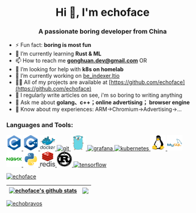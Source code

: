 <h1 align="center">Hi 👋, I'm echoface</h1>
<h3 align="center">A passionate boring developer from China</h3>

- ⚡ Fun fact: **boring is most fun**
- 🌱 I’m currently learning **Rust & ML**
- 📫 How to reach me **gonghuan.dev@gmail.com** OR 
- 🤝 I’m looking for help with **k8s on homelab**
- 🔭 I’m currently working on [be_indexer](https://github.com/echoface/be_indexer),[ltio](https://github.com/echoface/ltio)
- 👨‍💻 All of my projects are available at [https://github.com/echoface](https://github.com/echoface)
- 📝 I regularly write articles on see, i'm so boring to writing anything
- 💬 Ask me about **golang、c++；online advertising； browser engine**
- 📄 Know about my experiences: ARM->Chromium->Advertising->...

<h3 align="left">Languages and Tools:</h3>
<p align="left"> 
  <a href="https://www.cprogramming.com/" target="_blank" rel="noreferrer"> <img src="https://raw.githubusercontent.com/devicons/devicon/master/icons/c/c-original.svg" alt="c" width="40" height="40"/> </a> 
  <a href="https://www.w3schools.com/cpp/" target="_blank" rel="noreferrer"> <img src="https://raw.githubusercontent.com/devicons/devicon/master/icons/cplusplus/cplusplus-original.svg" alt="cplusplus" width="40" height="40"/> </a> 
  <a href="https://www.docker.com/" target="_blank" rel="noreferrer"> <img src="https://raw.githubusercontent.com/devicons/devicon/master/icons/docker/docker-original-wordmark.svg" alt="docker" width="40" height="40"/> </a> 
  <a href="https://git-scm.com/" target="_blank" rel="noreferrer"> <img src="https://www.vectorlogo.zone/logos/git-scm/git-scm-icon.svg" alt="git" width="40" height="40"/> </a> 
  <a href="https://golang.org" target="_blank" rel="noreferrer"> <img src="https://raw.githubusercontent.com/devicons/devicon/master/icons/go/go-original.svg" alt="go" width="40" height="40"/> </a> 
  <a href="https://grafana.com" target="_blank" rel="noreferrer"> <img src="https://www.vectorlogo.zone/logos/grafana/grafana-icon.svg" alt="grafana" width="40" height="40"/> </a> 
  <a href="https://kubernetes.io" target="_blank" rel="noreferrer"> <img src="https://www.vectorlogo.zone/logos/kubernetes/kubernetes-icon.svg" alt="kubernetes" width="40" height="40"/> </a> 
  <a href="https://www.linux.org/" target="_blank" rel="noreferrer"> <img src="https://raw.githubusercontent.com/devicons/devicon/master/icons/linux/linux-original.svg" alt="linux" width="40" height="40"/> </a> 
  <a href="https://www.mysql.com/" target="_blank" rel="noreferrer"> <img src="https://raw.githubusercontent.com/devicons/devicon/master/icons/mysql/mysql-original-wordmark.svg" alt="mysql" width="40" height="40"/> </a> 
  <a href="https://www.nginx.com" target="_blank" rel="noreferrer"> <img src="https://raw.githubusercontent.com/devicons/devicon/master/icons/nginx/nginx-original.svg" alt="nginx" width="40" height="40"/> </a> 
  <a href="https://www.python.org" target="_blank" rel="noreferrer"> <img src="https://raw.githubusercontent.com/devicons/devicon/master/icons/python/python-original.svg" alt="python" width="40" height="40"/> </a>
  <a href="https://redis.io" target="_blank" rel="noreferrer"> <img src="https://raw.githubusercontent.com/devicons/devicon/master/icons/redis/redis-original-wordmark.svg" alt="redis" width="40" height="40"/> </a>
  <a href="https://www.rust-lang.org" target="_blank" rel="noreferrer"> <img src="https://raw.githubusercontent.com/devicons/devicon/master/icons/rust/rust-plain.svg" alt="rust" width="40" height="40"/> </a>
  <a href="https://www.tensorflow.org" target="_blank" rel="noreferrer"> <img src="https://www.vectorlogo.zone/logos/tensorflow/tensorflow-icon.svg" alt="tensorflow" width="40" height="40"/> </a> 
</p>

<p align="left"> <a href="https://github.com/echoface"><img src="https://github-profile-trophy.vercel.app/?username=echoface&margin-w=15&row=1" alt="echoface" /></a> </p>

| <a href="https://github.com/anuraghazra/github-readme-stats"><img align="center" src="https://github-readme-stats.vercel.app/api?username=echoface&show_icons=true&include_all_commits=true&theme=buefy&hide_border=true" alt="echoface's github stats" /></a> | <a href="https://github.com/anuraghazra/github-readme-stats"><img align="center" src="https://github-readme-stats.vercel.app/api/top-langs/?username=echoface&layout=compact&theme=buefy&hide_border=true" /></a> |
| ------------- | ------------- |

<!--
#### Top Repositories
| <a href="https://github.com/echoface/be_indexer"> <img align="center" src="https://github-readme-stats.vercel.app/api/pin/?username=echoface&repo=be_indexer&theme=buefy" /></a> | <a href="https://github.com/echoface/ltio"><img align="center" src="https://github-readme-stats.vercel.app/api/pin/?username=echoface&repo=ltio&theme=buefy" /></a>|
| ------------- | ------------- |
-->
<p align="left"> <a href="https://twitter.com/echobravos" target="blank"><img src="https://img.shields.io/twitter/follow/echobravos?logo=twitter&style=for-the-badge" alt="echobravos" /></a> </p>
